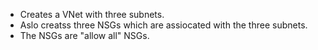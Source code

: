 
- Creates a VNet with three subnets.
- Aslo creatss three NSGs which are assiocated with the three subnets.
- The NSGs are "allow all" NSGs.

